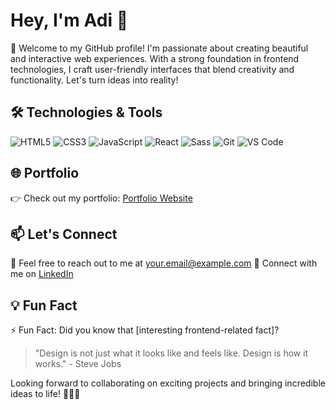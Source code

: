 # Hey, I'm Adi 👋

🚀 Welcome to my GitHub profile! I'm passionate about creating beautiful and interactive web experiences. With a strong foundation in frontend technologies, I craft user-friendly interfaces that blend creativity and functionality. Let's turn ideas into reality!

## 🛠️ Technologies & Tools

![HTML5](https://img.shields.io/badge/-HTML5-E34F26?style=flat&logo=html5&logoColor=white)
![CSS3](https://img.shields.io/badge/-CSS3-1572B6?style=flat&logo=css3&logoColor=white)
![JavaScript](https://img.shields.io/badge/-JavaScript-F7DF1E?style=flat&logo=javascript&logoColor=black)
![React](https://img.shields.io/badge/-React-61DAFB?style=flat&logo=react&logoColor=black)
![Sass](https://img.shields.io/badge/-Sass-CC6699?style=flat&logo=sass&logoColor=white)
![Git](https://img.shields.io/badge/-Git-F05032?style=flat&logo=git&logoColor=white)
![VS Code](https://img.shields.io/badge/-VS%20Code-007ACC?style=flat&logo=visual-studio-code&logoColor=white)

## 🌐 Portfolio

👉 Check out my portfolio: [Portfolio Website](https://adi-igit.vercel.app/)

## 📫 Let's Connect

📧 Feel free to reach out to me at [your.email@example.com](mailto:adiigiths@gmail.com)
📱 Connect with me on [LinkedIn](https://www.linkedin.com/in/adi-igit-a06489246/)

## 💡 Fun Fact

⚡️ Fun Fact: Did you know that [interesting frontend-related fact]?

> "Design is not just what it looks like and feels like. Design is how it works." - Steve Jobs

Looking forward to collaborating on exciting projects and bringing incredible ideas to life! 👨‍💻🎨
